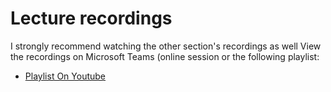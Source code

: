 #  Lecture recordings
I strongly recommend watching the other section's recordings as well
View the recordings on Microsoft Teams (online session or the following playlist:


* [Playlist On Youtube](https://www.youtube.com/playlist?list=PLxB4x6Rkylotke2TAuPpcRLjptfh0wOII)
